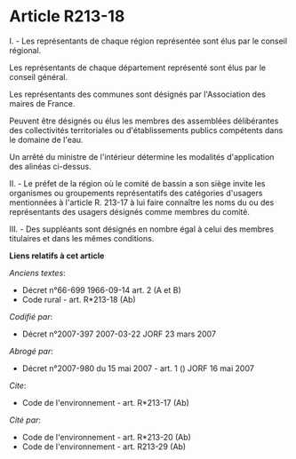 # Article R213-18

I. - Les représentants de chaque région représentée sont élus par le conseil régional.

Les représentants de chaque département représenté sont élus par le conseil général.

Les représentants des communes sont désignés par l'Association des maires de France.

Peuvent être désignés ou élus les membres des assemblées délibérantes des collectivités territoriales ou d'établissements
publics compétents dans le domaine de l'eau.

Un arrêté du ministre de l'intérieur détermine les modalités d'application des alinéas ci-dessus.

II. - Le préfet de la région où le comité de bassin a son siège invite les organismes ou groupements représentatifs des
catégories d'usagers mentionnées à l'article R. 213-17 à lui faire connaître les noms du ou des représentants des usagers
désignés comme membres du comité.

III. - Des suppléants sont désignés en nombre égal à celui des membres titulaires et dans les mêmes conditions.

**Liens relatifs à cet article**

_Anciens textes_:

  - Décret n°66-699 1966-09-14 art. 2 (A et B)
  - Code rural - art. R*213-18 (Ab)

_Codifié par_:

  - Décret n°2007-397 2007-03-22 JORF 23 mars 2007

_Abrogé par_:

  - Décret n°2007-980 du 15 mai 2007 - art. 1 () JORF 16 mai 2007

_Cite_:

  - Code de l'environnement - art. R*213-17 (Ab)

_Cité par_:

  - Code de l'environnement - art. R*213-20 (Ab)
  - Code de l'environnement - art. R213-29 (Ab)
